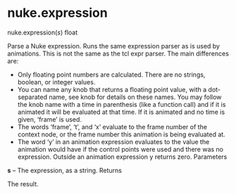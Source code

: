 # nuke.expression
nuke.expression(_s_)  float

Parse a Nuke expression. Runs the same expression parser as is used by animations. This is not the same as the tcl expr parser. The main differences are:
  * Only floating point numbers are calculated. There are no strings, boolean, or integer values.
  * You can name any knob that returns a floating point value, with a dot-separated name, see knob for details on these names. You may follow the knob name with a time in parenthesis (like a function call) and if it is animated it will be evaluated at that time. If it is animated and no time is given, ‘frame’ is used.
  * The words ‘frame’, ‘t’, and ‘x’ evaluate to the frame number of the context node, or the frame number this animation is being evaluated at.
  * The word ‘y’ in an animation expression evaluates to the value the animation would have if the control points were used and there was no expression. Outside an animation expression y returns zero.
Parameters

**s** – The expression, as a string.
Returns

The result.